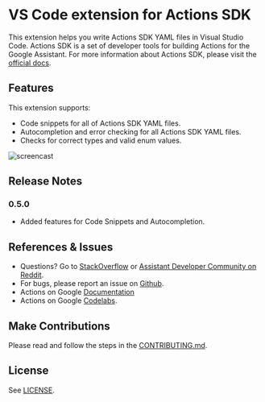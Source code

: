 # VS Code extension for Actions SDK

This extension helps you write Actions SDK YAML files in Visual Studio Code. Actions SDK is a set of developer tools for building Actions for the Google Assistant. For more information about Actions SDK, please visit the [official docs](https://developers.google.com/assistant/conversational/build).

## Features

This extension supports:
* Code snippets for all of Actions SDK YAML files.
* Autocompletion and error checking for all Actions SDK YAML files.
* Checks for correct types and valid enum values.

![screencast](https://github.com/actions-on-google/actionssdk-vscode-extension/raw/master/images/demo.gif)

## Release Notes

### 0.5.0

* Added features for Code Snippets and Autocompletion.

## References & Issues

+ Questions? Go to [StackOverflow](https://stackoverflow.com/questions/tagged/actions-on-google) or [Assistant Developer Community on Reddit](https://www.reddit.com/r/GoogleAssistantDev/).
+ For bugs, please report an issue on [Github](https://github.com/actions-on-google/actionssdk-vscode-extension/issues).
+ Actions on Google [Documentation](https://developers.google.com/assistant)
+ Actions on Google [Codelabs](https://codelabs.developers.google.com/?cat=Assistant).

## Make Contributions

Please read and follow the steps in the [CONTRIBUTING.md](https://github.com/actions-on-google/actionssdk-vscode-extension/blob/master/CONTRIBUTING.md).

## License

See [LICENSE](https://github.com/actions-on-google/actionssdk-vscode-extension/blob/master/LICENSE).
